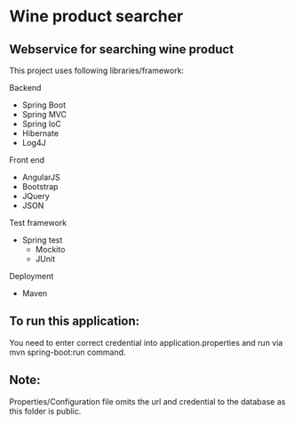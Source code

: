 # Wine product searcher

## Webservice for searching wine product

This project uses following libraries/framework:

Backend

- Spring Boot
- Spring MVC
- Spring IoC
- Hibernate
- Log4J

Front end

- AngularJS
- Bootstrap
- JQuery
- JSON

Test framework

- Spring test
  - Mockito
  - JUnit
  
Deployment

- Maven

## To run this application:

You need to enter correct credential into application.properties and run via mvn spring-boot:run command.

## Note:

Properties/Configuration file omits the url and credential to the database as this folder is public.
